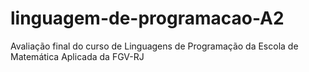 # linguagem-de-programacao-A2
Avaliação final do curso de Linguagens de Programação da Escola de Matemática Aplicada da FGV-RJ
